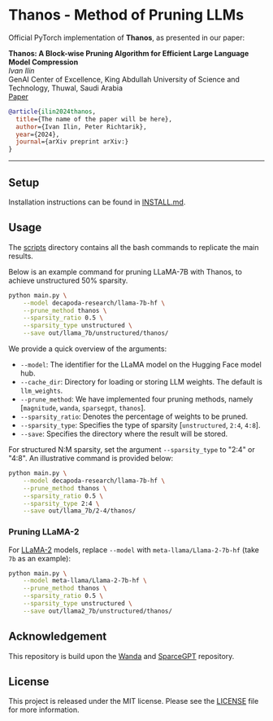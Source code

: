 # Thanos - Method of Pruning LLMs
Official PyTorch implementation of **Thanos**, as presented in our paper:

**Thanos: A Block-wise Pruning Algorithm for Efficient Large Language Model
Compression** </br>
*Ivan Ilin*<br>
GenAI Center of Excellence, King Abdullah University of Science and Technology, Thuwal, Saudi Arabia<br>
[Paper](link)

```bibtex
@article{ilin2024thanos,
  title={The name of the paper will be here}, 
  author={Ivan Ilin, Peter Richtarik},
  year={2024},
  journal={arXiv preprint arXiv:}
}
```

---

## Setup
Installation instructions can be found in [INSTALL.md](INSTALL.md).

## Usage
The [scripts](scripts) directory contains all the bash commands to replicate the main results.

Below is an example command for pruning LLaMA-7B with Thanos, to achieve unstructured 50% sparsity.
```sh
python main.py \
    --model decapoda-research/llama-7b-hf \
    --prune_method thanos \
    --sparsity_ratio 0.5 \
    --sparsity_type unstructured \
    --save out/llama_7b/unstructured/thanos/ 
```
We provide a quick overview of the arguments:  
- `--model`: The identifier for the LLaMA model on the Hugging Face model hub.
- `--cache_dir`: Directory for loading or storing LLM weights. The default is `llm_weights`.
- `--prune_method`: We have implemented four pruning methods, namely [`magnitude`, `wanda`, `sparsegpt`, `thanos`].
- `--sparsity_ratio`: Denotes the percentage of weights to be pruned.
- `--sparsity_type`: Specifies the type of sparsity [`unstructured`, `2:4`, `4:8`].
- `--save`: Specifies the directory where the result will be stored.

For structured N:M sparsity, set the argument `--sparsity_type` to "2:4" or "4:8". An illustrative command is provided below:
```sh
python main.py \
    --model decapoda-research/llama-7b-hf \
    --prune_method thanos \
    --sparsity_ratio 0.5 \
    --sparsity_type 2:4 \
    --save out/llama_7b/2-4/thanos/ 
```

### Pruning LLaMA-2
For [LLaMA-2](https://ai.meta.com/llama/) models, replace `--model` with `meta-llama/Llama-2-7b-hf` (take `7b` as an example):
```sh 
python main.py \
    --model meta-llama/Llama-2-7b-hf \
    --prune_method thanos \
    --sparsity_ratio 0.5 \
    --sparsity_type unstructured \
    --save out/llama2_7b/unstructured/thanos/
```

## Acknowledgement
This repository is build upon the [Wanda](https://github.com/locuslab/wanda) and [SparceGPT](https://github.com/IST-DASLab/sparsegpt) repository.

## License
This project is released under the MIT license. Please see the [LICENSE](LICENSE) file for more information.